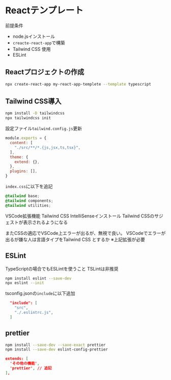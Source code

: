 # Reactテンプレート

前提条件
- node.jsインストール
- `creacte-react-app`で構築
- Tailwind CSS 使用
- ESLint





## Reactプロジェクトの作成

``` bash
npx create-react-app my-react-app-templete --template typescript
```


## Tailwind CSS導入
``` bash
npm install -D tailwindcss
npx tailwindcss init
```

設定ファイル`tailwind.config.js`更新
``` js
module.exports = {
  content: [
    "./src/**/*.{js,jsx,ts,tsx}",
  ],
  theme: {
    extend: {},
  },
  plugins: [],
}
```

`index.css`に以下を追記
``` css
@tailwind base;
@tailwind components;
@tailwind utilities;
```

VSCode拡張機能 Tailwind CSS IntelliSenseインストール
Tailwind CSSのサジェストが表示されるようになる

またCSSの適応でVSCode上エラーが出るが、無視で良い。
VSCodeでエラーが出るが嫌な人は言語タイプをTailwind CSS とするか
※上記拡張が必要


## ESLint

TypeScriptの場合でもESLintを使うこと
TSLintは非推奨

``` bash
npm install eslint --save-dev
npx eslint --init
```

tsconfig.jsonの`include`に以下追加
``` json
  "include": [
    "src",
    "./.eslintrc.js",
  ]
```

## prettier

``` bash
npm install --save-dev --save-exact prettier
npm install --save-dev eslint-config-prettier
```

``` json
extends: [
  'その他の機能',
  'prettier', // 追記
],
```